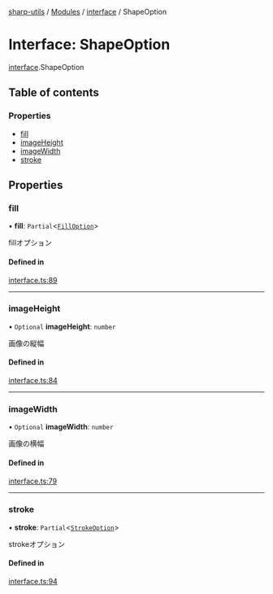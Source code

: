 [sharp-utils](../README.md) / [Modules](../modules.md) / [interface](../modules/interface.md) / ShapeOption

# Interface: ShapeOption

[interface](../modules/interface.md).ShapeOption

## Table of contents

### Properties

- [fill](interface.ShapeOption.md#fill)
- [imageHeight](interface.ShapeOption.md#imageheight)
- [imageWidth](interface.ShapeOption.md#imagewidth)
- [stroke](interface.ShapeOption.md#stroke)

## Properties

### fill

• **fill**: `Partial`<[`FillOption`](interface.FillOption.md)\>

fillオプション

#### Defined in

[interface.ts:89](https://github.com/Manju2367/sharpUtils/blob/88cc34b/interface.ts#L89)

___

### imageHeight

• `Optional` **imageHeight**: `number`

画像の縦幅

#### Defined in

[interface.ts:84](https://github.com/Manju2367/sharpUtils/blob/88cc34b/interface.ts#L84)

___

### imageWidth

• `Optional` **imageWidth**: `number`

画像の横幅

#### Defined in

[interface.ts:79](https://github.com/Manju2367/sharpUtils/blob/88cc34b/interface.ts#L79)

___

### stroke

• **stroke**: `Partial`<[`StrokeOption`](interface.StrokeOption.md)\>

strokeオプション

#### Defined in

[interface.ts:94](https://github.com/Manju2367/sharpUtils/blob/88cc34b/interface.ts#L94)
